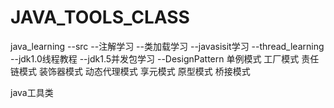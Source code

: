 # JAVA_TOOLS_CLASS
java_learning
    --src 
      --注解学习
      --类加载学习
      --javasisit学习
    --thread_learning
      --jdk1.0线程教程
      --jdk1.5并发包学习
    --DesignPattern
         单例模式
         工厂模式
         责任链模式
         装饰器模式
         动态代理模式
         享元模式
         原型模式
         桥接模式

java工具类
